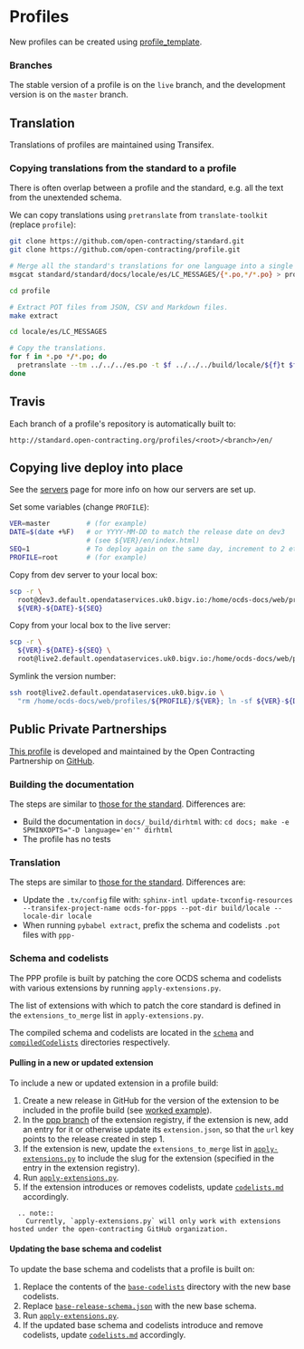 # Profiles

New profiles can be created using [profile_template](https://github.com/open-contracting/profile_template).

### Branches

The stable version of a profile is on the `live` branch, and the development version is on the `master` branch.

## Translation

Translations of profiles are maintained using Transifex.

### Copying translations from the standard to a profile

There is often overlap between a profile and the standard, e.g. all the text from the unextended schema.

We can copy translations using `pretranslate` from `translate-toolkit` (replace `profile`):

```bash
git clone https://github.com/open-contracting/standard.git
git clone https://github.com/open-contracting/profile.git

# Merge all the standard's translations for one language into a single file.
msgcat standard/standard/docs/locale/es/LC_MESSAGES/{*.po,*/*.po} > profile/es.po

cd profile

# Extract POT files from JSON, CSV and Markdown files.
make extract

cd locale/es/LC_MESSAGES

# Copy the translations.
for f in *.po */*.po; do
  pretranslate --tm ../../../es.po -t $f ../../../build/locale/${f}t $f;
done
```

## Travis

Each branch of a profile's repository is automatically built to:

`http://standard.open-contracting.org/profiles/<root>/<branch>/en/`

## Copying live deploy into place

See the [servers](../systems/servers) page for more info on how our servers are set up.

Set some variables (change `PROFILE`):

```bash
VER=master         # (for example)
DATE=$(date +%F)   # or YYYY-MM-DD to match the release date on dev3
                   # (see ${VER}/en/index.html)
SEQ=1              # To deploy again on the same day, increment to 2 etc
PROFILE=root       # (for example)
```

Copy from dev server to your local box:

```bash
scp -r \
  root@dev3.default.opendataservices.uk0.bigv.io:/home/ocds-docs/web/profiles/${PROFILE}/${VER} \
  ${VER}-${DATE}-${SEQ}
```

Copy from your local box to the live server:

```bash
scp -r \
  ${VER}-${DATE}-${SEQ} \
  root@live2.default.opendataservices.uk0.bigv.io:/home/ocds-docs/web/profiles/${PROFILE}/
```

Symlink the version number:

```bash
ssh root@live2.default.opendataservices.uk0.bigv.io \
  "rm /home/ocds-docs/web/profiles/${PROFILE}/${VER}; ln -sf ${VER}-${DATE}-${SEQ} /home/ocds-docs/web/profiles/${PROFILE}/${VER}"
```

## Public Private Partnerships

[This profile](http://standard.open-contracting.org/profiles/ppp/latest/en/) is developed and maintained by the Open Contracting Partnership on [GitHub](https://github.com/open-contracting/public-private-partnerships).

### Building the documentation

The steps are similar to [those for the standard](../standard/technical/build). Differences are:

* Build the documentation in `docs/_build/dirhtml` with: `cd docs; make -e SPHINXOPTS="-D language='en'" dirhtml`
* The profile has no tests

### Translation

The steps are similar to [those for the standard](../standard/translation/technical). Differences are:

* Update the `.tx/config` file with: `sphinx-intl update-txconfig-resources --transifex-project-name ocds-for-ppps --pot-dir build/locale --locale-dir locale`
* When running `pybabel extract`, prefix the schema and codelists `.pot` files with `ppp-`

### Schema and codelists

The PPP profile is built by patching the core OCDS schema and codelists with various extensions by running `apply-extensions.py`.

The list of extensions with which to patch the core standard is defined in the `extensions_to_merge` list in `apply-extensions.py`.

The compiled schema and codelists are located in the [`schema`](https://github.com/open-contracting/public-private-partnerships/tree/master/schema) and [`compiledCodelists`](https://github.com/open-contracting/public-private-partnerships/tree/master/compiledCodelists) directories respectively.

#### Pulling in a new or updated extension

To include a new or updated extension in a profile build:

1. Create a new release in GitHub for the version of the extension to be included in the profile build (see [worked example](../standard/technical/deployment#pin-extensions)).
1. In the [ppp branch](https://github.com/open-contracting/extension_registry/tree/ppp) of the extension registry, if the extension is new, add an entry for it or otherwise update its `extension.json`, so that the `url` key points to the release created in step 1.
1. If the extension is new, update the `extensions_to_merge` list in [`apply-extensions.py`](https://github.com/open-contracting/public-private-partnerships/blob/master/schema/apply-extensions.py) to include the slug for the extension (specified in the entry in the extension registry).
1. Run [`apply-extensions.py`](https://github.com/open-contracting/public-private-partnerships/blob/master/schema/apply-extensions.py).
1. If the extension introduces or removes codelists, update [`codelists.md`](https://github.com/open-contracting/public-private-partnerships/blob/master/docs/reference/codelists.md) accordingly.

```eval_rst
  .. note::
    Currently, `apply-extensions.py` will only work with extensions hosted under the open-contracting GitHub organization.
```

#### Updating the base schema and codelist

To update the base schema and codelists that a profile is built on:

1. Replace the contents of the [`base-codelists`](https://github.com/open-contracting/public-private-partnerships/tree/master/schema/base-codelists) directory with the new base codelists.
1. Replace [`base-release-schema.json`](https://github.com/open-contracting/public-private-partnerships/blob/master/schema/base-release-schema.json) with the new base schema.
1. Run [`apply-extensions.py`](https://github.com/open-contracting/public-private-partnerships/blob/master/schema/apply-extensions.py).
1. If the updated base schema and codelists introduce and remove codelists, update [`codelists.md`](https://github.com/open-contracting/public-private-partnerships/blob/master/docs/reference/codelists.md) accordingly.
